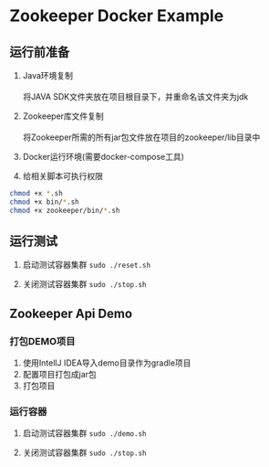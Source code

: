 # Zookeeper Docker Example

## 运行前准备

1. Java环境复制<br><br>
将JAVA SDK文件夹放在项目根目录下，并重命名该文件夹为jdk

2. Zookeeper库文件复制<br><br>
将Zookeeper所需的所有jar包文件放在项目的zookeeper/lib目录中

3. Docker运行环境(需要docker-compose工具)

4. 给相关脚本可执行权限
```bash
chmod +x *.sh
chmod +x bin/*.sh
chmod +x zookeeper/bin/*.sh
```

## 运行测试

1. 启动测试容器集群 `sudo ./reset.sh`

2. 关闭测试容器集群 `sudo ./stop.sh`

## Zookeeper Api Demo

### 打包DEMO项目

1. 使用IntellJ IDEA导入demo目录作为gradle项目
2. 配置项目打包成jar包
3. 打包项目

### 运行容器

1. 启动测试容器集群 `sudo ./demo.sh`

2. 关闭测试容器集群 `sudo ./stop.sh`
